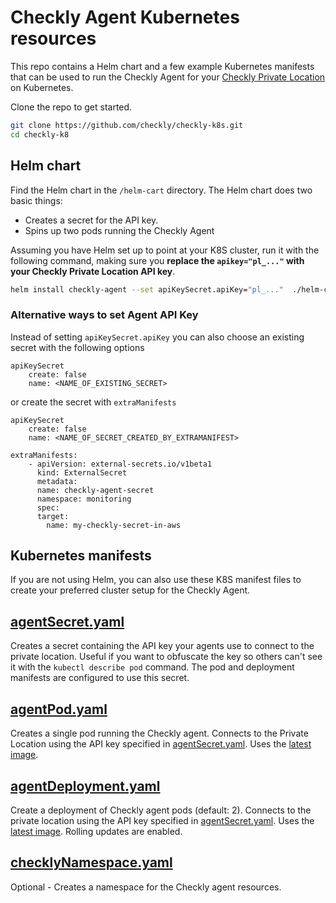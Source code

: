 # Checkly Agent Kubernetes resources

This repo contains a Helm chart and a few example Kubernetes manifests that can be used to run the Checkly Agent for your
[Checkly Private Location](https://www.checklyhq.com/docs/private-locations) on Kubernetes.

Clone the repo to get started.

```bash
git clone https://github.com/checkly/checkly-k8s.git
cd checkly-k8
```

## Helm chart

Find the Helm chart in the `/helm-cart` directory. The Helm chart does two basic things:
- Creates a secret for the API key.
- Spins up two pods running the Checkly Agent


Assuming you have Helm set up to point at your K8S cluster, run it with the following command, making sure you 
**replace the `apikey="pl_..."` with your Checkly Private Location API key**.

```bash
helm install checkly-agent --set apiKeySecret.apiKey="pl_..."  ./helm-chart
```

### Alternative ways to set Agent API Key
Instead of setting `apiKeySecret.apiKey` you can also choose an existing secret with the following options 

```
apiKeySecret
    create: false
    name: <NAME_OF_EXISTING_SECRET>
```

or create the secret with `extraManifests`

```
apiKeySecret
    create: false
    name: <NAME_OF_SECRET_CREATED_BY_EXTRAMANIFEST>

extraManifests:
    - apiVersion: external-secrets.io/v1beta1
      kind: ExternalSecret
      metadata:
      name: checkly-agent-secret
      namespace: monitoring
      spec:
      target:
        name: my-checkly-secret-in-aws
```

## Kubernetes manifests

If you are not using Helm, you can also use these K8S manifest files to create your preferred cluster setup for the Checkly
Agent.

## [agentSecret.yaml](https://github.com/checkly/checkly-k8s/blob/main/k8s-manifests/agent-secret.yaml)

Creates a secret containing the API key your agents use to connect to the private location. Useful if you want to obfuscate 
the key so others can't see it with the `kubectl describe pod` command. The pod and deployment manifests are configured 
to use this secret.

## [agentPod.yaml](https://github.com/checkly/checkly-k8s/blob/main/k8s-manifests/agent-pod.yaml)

Creates a single pod running the Checkly agent. Connects to the Private Location using the API key specified in 
[agentSecret.yaml](https://github.com/checkly/checkly-k8s/blob/main/agentSecret.yaml). Uses the 
[latest image](https://github.com/checkly/checkly-lambda-runners/pkgs/container/agent).

## [agentDeployment.yaml](https://github.com/checkly/checkly-k8s/blob/main/k8s-manifests/agent-deployment.yaml)

Create a deployment of Checkly agent pods (default: 2). Connects to the private location using the API key specified in 
[agentSecret.yaml](https://github.com/checkly/checkly-k8s/blob/main/agentSecret.yaml). Uses the 
[latest image](https://github.com/checkly/checkly-lambda-runners/pkgs/container/agent). Rolling updates are enabled.

## [checklyNamespace.yaml](https://github.com/checkly/checkly-k8s/blob/main/k8s-manifests/checkly-namespace.yaml)

Optional - Creates a namespace for the Checkly agent resources.
